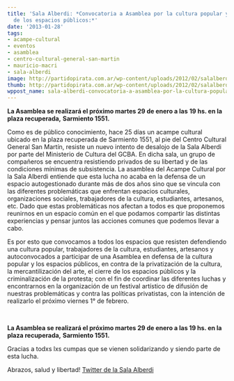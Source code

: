 ```yaml
---
title: 'Sala Alberdi: *Convocatoria a Asamblea por la cultura popular y la defensa
  de los espacios públicos:*'
date: '2013-01-28'
tags:
- acampe-cultural
- eventos
- asamblea
- centro-cultural-general-san-martin
- mauricio-macri
- sala-alberdi
image: http://partidopirata.com.ar/wp-content/uploads/2012/02/salalberdi.jpg
thumb: http://partidopirata.com.ar/wp-content/uploads/2012/02/salalberdi-150x150.jpg
wppost_name: sala-alberdi-convocatoria-a-asamblea-por-la-cultura-popular-y-la-defensa-de-los-espacios-publicos
---
```


<strong>La Asamblea se realizará el próximo martes 29 de enero a las</strong> <strong>19 hs. en la plaza recuperada,</strong>
<strong> Sarmiento 1551.</strong>

Como es de público conocimiento, hace 25 días un acampe cultural ubicado en la plaza recuperada de Sarmiento 1551, al pie del Centro Cultural General San Martín, resiste un nuevo intento de desalojo de la Sala Alberdi por parte del Ministerio de Cultura del GCBA. En dicha sala, un grupo de compañeros se encuentra resistiendo privados de su libertad y de las condiciones mínimas de subsistencia.
La asamblea del Acampe Cultural por la Sala Alberdi entiende que esta lucha no acaba en la defensa de un espacio autogestionado durante más de dos años sino que se vincula con las diferentes problemáticas que enfrentan espacios culturales, organizaciones sociales, trabajadores de la cultura, estudiantes, artesanos, etc. Dado que estas problemáticas nos afectan a todos es que proponemos reunirnos en un espacio común en el que podamos compartir las distintas experiencias y pensar juntos las acciones comunes que podemos llevar a cabo.

Es por esto que convocamos a todos los espacios que resisten defendiendo una cultura popular, trabajadores de la cultura, estudiantes, artesanos y autoconvocados a participar de una Asamblea en defensa de la cultura popular y los espacios públicos, en contra de la privatización de la cultura, la mercantilización del arte, el cierre de los espacios públicos y la criminalización de la protesta; con el fin de coordinar las diferentes luchas y encontrarnos en la organización de un festival artístico de difusión de nuestras problemáticas y contra las políticas privatistas, con la intención de realizarlo el próximo viernes 1° de febrero.

&nbsp;

<strong>La Asamblea se realizará el próximo martes 29 de enero a las 19 hs. en la plaza recuperada,</strong>
<strong> Sarmiento 1551.</strong>

Gracias a todxs lxs cumpas que se vienen solidarizando y siendo parte de
esta lucha.

Abrazos, salud y libertad!
<a href="https://twitter.com/salaalberdi" target="_blank">Twitter de la Sala Alberdi</a>
